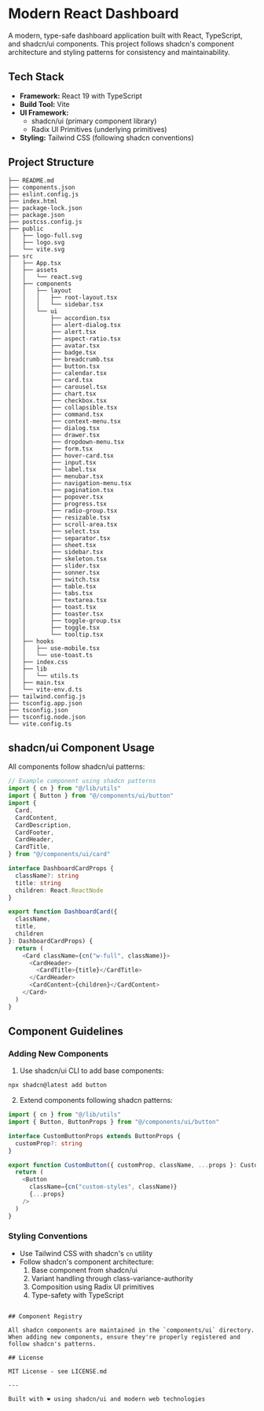 # Modern React Dashboard

A modern, type-safe dashboard application built with React, TypeScript, and shadcn/ui components. This project follows shadcn's component architecture and styling patterns for consistency and maintainability.

## Tech Stack

- **Framework:** React 19 with TypeScript
- **Build Tool:** Vite
- **UI Framework:** 
  - shadcn/ui (primary component library)
  - Radix UI Primitives (underlying primitives)
- **Styling:** Tailwind CSS (following shadcn conventions)

## Project Structure

```
├── README.md
├── components.json
├── eslint.config.js
├── index.html
├── package-lock.json
├── package.json
├── postcss.config.js
├── public
│   ├── logo-full.svg
│   ├── logo.svg
│   └── vite.svg
├── src
│   ├── App.tsx
│   ├── assets
│   │   └── react.svg
│   ├── components
│   │   ├── layout
│   │   │   ├── root-layout.tsx
│   │   │   └── sidebar.tsx
│   │   └── ui
│   │       ├── accordion.tsx
│   │       ├── alert-dialog.tsx
│   │       ├── alert.tsx
│   │       ├── aspect-ratio.tsx
│   │       ├── avatar.tsx
│   │       ├── badge.tsx
│   │       ├── breadcrumb.tsx
│   │       ├── button.tsx
│   │       ├── calendar.tsx
│   │       ├── card.tsx
│   │       ├── carousel.tsx
│   │       ├── chart.tsx
│   │       ├── checkbox.tsx
│   │       ├── collapsible.tsx
│   │       ├── command.tsx
│   │       ├── context-menu.tsx
│   │       ├── dialog.tsx
│   │       ├── drawer.tsx
│   │       ├── dropdown-menu.tsx
│   │       ├── form.tsx
│   │       ├── hover-card.tsx
│   │       ├── input.tsx
│   │       ├── label.tsx
│   │       ├── menubar.tsx
│   │       ├── navigation-menu.tsx
│   │       ├── pagination.tsx
│   │       ├── popover.tsx
│   │       ├── progress.tsx
│   │       ├── radio-group.tsx
│   │       ├── resizable.tsx
│   │       ├── scroll-area.tsx
│   │       ├── select.tsx
│   │       ├── separator.tsx
│   │       ├── sheet.tsx
│   │       ├── sidebar.tsx
│   │       ├── skeleton.tsx
│   │       ├── slider.tsx
│   │       ├── sonner.tsx
│   │       ├── switch.tsx
│   │       ├── table.tsx
│   │       ├── tabs.tsx
│   │       ├── textarea.tsx
│   │       ├── toast.tsx
│   │       ├── toaster.tsx
│   │       ├── toggle-group.tsx
│   │       ├── toggle.tsx
│   │       └── tooltip.tsx
│   ├── hooks
│   │   ├── use-mobile.tsx
│   │   └── use-toast.ts
│   ├── index.css
│   ├── lib
│   │   └── utils.ts
│   ├── main.tsx
│   └── vite-env.d.ts
├── tailwind.config.js
├── tsconfig.app.json
├── tsconfig.json
├── tsconfig.node.json
└── vite.config.ts
```

## shadcn/ui Component Usage

All components follow shadcn/ui patterns:

```typescript
// Example component using shadcn patterns
import { cn } from "@/lib/utils"
import { Button } from "@/components/ui/button"
import {
  Card,
  CardContent,
  CardDescription,
  CardFooter,
  CardHeader,
  CardTitle,
} from "@/components/ui/card"

interface DashboardCardProps {
  className?: string
  title: string
  children: React.ReactNode
}

export function DashboardCard({
  className,
  title,
  children
}: DashboardCardProps) {
  return (
    <Card className={cn("w-full", className)}>
      <CardHeader>
        <CardTitle>{title}</CardTitle>
      </CardHeader>
      <CardContent>{children}</CardContent>
    </Card>
  )
}
```

## Component Guidelines

### Adding New Components

1. Use shadcn/ui CLI to add base components:
```bash
npx shadcn@latest add button
```

2. Extend components following shadcn patterns:
```typescript
import { cn } from "@/lib/utils"
import { Button, ButtonProps } from "@/components/ui/button"

interface CustomButtonProps extends ButtonProps {
  customProp?: string
}

export function CustomButton({ customProp, className, ...props }: CustomButtonProps) {
  return (
    <Button 
      className={cn("custom-styles", className)} 
      {...props} 
    />
  )
}
```

### Styling Conventions

- Use Tailwind CSS with shadcn's `cn` utility
- Follow shadcn's component architecture:
  1. Base component from shadcn/ui
  2. Variant handling through class-variance-authority
  3. Composition using Radix UI primitives
  4. Type-safety with TypeScript
```

## Component Registry

All shadcn components are maintained in the `components/ui` directory. When adding new components, ensure they're properly registered and follow shadcn's patterns.

## License

MIT License - see LICENSE.md

---

Built with ❤️ using shadcn/ui and modern web technologies
